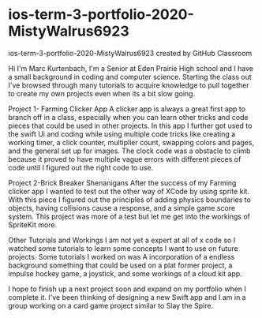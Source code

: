 # ios-term-3-portfolio-2020-MistyWalrus6923
ios-term-3-portfolio-2020-MistyWalrus6923 created by GitHub Classroom


Hi I'm Marc Kurtenbach, I'm a Senior at Eden Prairie High school and I have a small background in coding and computer science. Starting the class out I've browsed through many tutorials to acquire knowledge to pull together to create my own projects even when its a bit slow going. 

Project 1- Farming Clicker App
A clicker app is always a great first app to branch off in a class, especially when you can learn other tricks and code pieces that could be used in other projects. In this app I further got used to the swift Ui and coding while using multiple code tricks like creating a working timer, a click counter, multiplier count, swapping colors and pages, and the general set up for images. The clock code was a obstacle to climb because it proved to have multiple vague errors with different pieces of code until I figured out the right code to use.

Project 2-Brick Breaker Shenanigans
After the success of my Farming clicker app I wanted to test out the other way of XCode by using sprite kit. With this piece I figured out the principles of adding physics boundaries to objects, having collisions cause a response, and a simple game score system. This project was more of a test but let me get into the workings of SpriteKit more.

Other Tutorials and Workings
I am not yet a expert at all of x code so I watched some tutorials to learn some concepts I want to use on future projects. Some tutorials I worked on was A incorporation of a endless background something that could be used on a plat former project, a impulse hockey game, a joystick, and some workings of a cloud kit app.

I hope to finish up a next project soon and expand on my portfolio when I complete it.  I've been thinking of designing a new Swift app and I am in a group working on a card game project similar to Slay the Spire.

